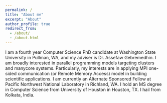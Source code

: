 ```yaml
---
permalink: /
title: "About me"
excerpt: "About"
author_profile: true
redirect_from: 
  - /about/
  - /about.html
---
```


I am a fourth year Computer Science PhD candidate at Washington State University in Pullman, WA, and my adviser is Dr. Assefaw Gebremedhin. I am broadly interested in parallel programming models targeting clusters and manycore systems. Particularly, my interests are in applying MPI one-sided communication (or Remote Memory Access) model in building scientific applications. I am currently an Alternate Sponsored Fellow at Pacific Northwest National Laboratory in Richland, WA. I hold an MS degree in Computer Science from University of Houston in Houston, TX. I hail from Kolkata, India.
